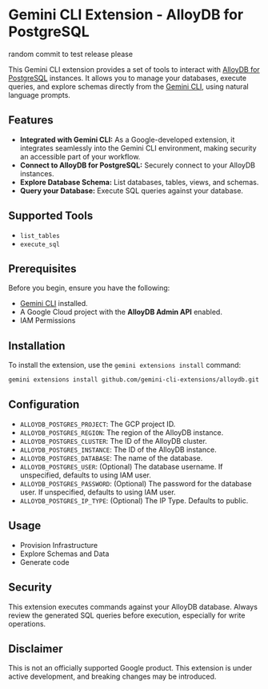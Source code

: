 # Gemini CLI Extension - AlloyDB for PostgreSQL

random commit to test release please


This Gemini CLI extension provides a set of tools to interact with [AlloyDB for PostgreSQL](https://cloud.google.com/alloydb) instances. It allows you to manage your databases, execute queries, and explore schemas directly from the [Gemini CLI](https://google-gemini.github.io/gemini-cli/), using natural language prompts.

## Features

*   **Integrated with Gemini CLI:** As a Google-developed extension, it integrates seamlessly into the Gemini CLI environment, making security an accessible part of your workflow.
*   **Connect to AlloyDB for PostgreSQL:** Securely connect to your AlloyDB instances.
*   **Explore Database Schema:** List databases, tables, views, and schemas.
*   **Query your Database:** Execute SQL queries against your database.

## Supported Tools

* `list_tables`
* `execute_sql`

## Prerequisites

Before you begin, ensure you have the following:

*   [Gemini CLI](https://github.com/google-gemini/gemini-cli) installed.
*   A Google Cloud project with the **AlloyDB Admin API** enabled.
*   IAM Permissions

## Installation

To install the extension, use the `gemini extensions install` command:

```bash
gemini extensions install github.com/gemini-cli-extensions/alloydb.git
```

## Configuration

*   `ALLOYDB_POSTGRES_PROJECT`: The GCP project ID.
*   `ALLOYDB_POSTGRES_REGION`: The region of the AlloyDB instance.
*   `ALLOYDB_POSTGRES_CLUSTER`: The ID of the AlloyDB cluster.
*   `ALLOYDB_POSTGRES_INSTANCE`: The ID of the AlloyDB instance.
*   `ALLOYDB_POSTGRES_DATABASE`: The name of the database.
*   `ALLOYDB_POSTGRES_USER`: (Optional) The database username. If unspecified, defaults to using IAM user.
*   `ALLOYDB_POSTGRES_PASSWORD`: (Optional) The password for the database user. If unspecified, defaults to using IAM user.
*   `ALLOYDB_POSTGRES_IP_TYPE`: (Optional) The IP Type. Defaults to public.


## Usage

* Provision Infrastructure
* Explore Schemas and Data
* Generate code


## Security

This extension executes commands against your AlloyDB database. Always review the generated SQL queries before execution, especially for write operations.

## Disclaimer

This is not an officially supported Google product. This extension is under active development, and breaking changes may be introduced.
